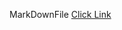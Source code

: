 MarkDownFile [Click Link](https://github.com/CharlesBurney/Challenge-Git-GitHub-and-Markdown/blob/master/README.md)

